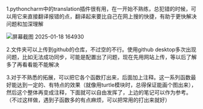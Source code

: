 1.pythoncharm中的translation插件很有用，在一开始不熟练，总犯错的时候，可以用它来直接翻译报错的点，翻译起来要比自己在网上搜的快捷，有助于更快解决问题和加深理解

![屏幕截图 2025-01-18 164930](https://ai-work-try.oss-cn-guangzhou.aliyuncs.com/file/%E5%B1%8F%E5%B9%95%E6%88%AA%E5%9B%BE%202025-01-18%20164930.png)



2.文件夹可以上传到github的仓库，不过空的不行。使用github desktop多次出现问题，比如无法成功同步，可能是配置出了问题，现在先用网站上传，等以后了解多了再看看能不能解决



3.对于不熟悉的拓展，可以把它各个函数打出来，后面加上注释。这一系列函数最好能达到一定的、有特点的效果（就像用turtle模块时，总得保证能画个图出来），然后这个整体再变成注释，下面就可以自由发挥了，上边的笔记可以作为参考。（不过这样做，遇到子函数多的有点麻烦，可以把常用的打出来就好）
